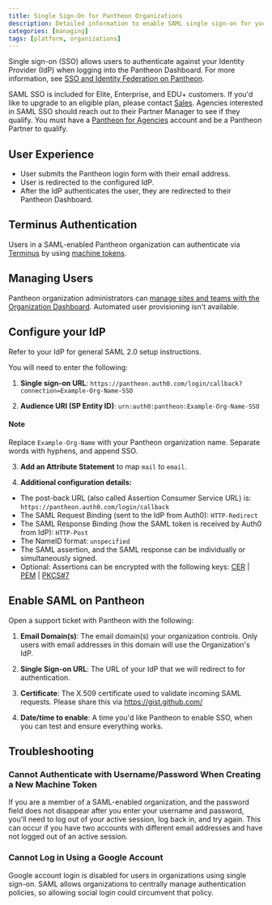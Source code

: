 ```yaml
---
title: Single Sign-On for Pantheon Organizations
description: Detailed information to enable SAML single sign-on for your organization.
categories: [managing]
tags: [platform, organizations]
---
```

Single sign-on (SSO) allows users to authenticate against your Identity Provider (IdP) when logging into the Pantheon Dashboard. For more information, see [SSO and Identity Federation on Pantheon](/docs/sso/).

SAML SSO is included for Elite, Enterprise, and EDU+ customers. If you'd like to upgrade to an eligible plan, please contact [Sales](https://pantheon.io/why-pantheon-enterprise). Agencies interested in SAML SSO should reach out to their Partner Manager to see if they qualify. You must have a [Pantheon for Agencies](https://pantheon.io/agencies/pantheon-for-agencies) account and be a Pantheon Partner to qualify.

## User Experience
* User submits the Pantheon login form with their email address.
* User is redirected to the configured IdP.  
* After the IdP authenticates the user, they are redirected to their Pantheon Dashboard.

## Terminus Authentication
Users in a SAML-enabled Pantheon organization can authenticate via [Terminus](/docs/terminus/) by using [machine tokens](/docs/machine-tokens/).

## Managing Users

Pantheon organization administrators can [manage sites and teams with the Organization Dashboard](/docs/organization-dashboard/). Automated user provisioning isn't available.

## Configure your IdP

Refer to your IdP for general SAML 2.0 setup instructions.

You will need to enter the following:

1. **Single sign-on URL**: `https://pantheon.auth0.com/login/callback?connection=Example-Org-Name-SSO`

2. **Audience URI (SP Entity ID)**: `urn:auth0:pantheon:Example-Org-Name-SSO`

<div class="alert alert-info" role="alert">
<h4>Note</h4>
Replace <code>Example-Org-Name</code> with your Pantheon organization name. Separate words with hyphens, and append SSO.</div>

3. **Add an Attribute Statement** to map `mail` to `email`.

4. **Additional configuration details:**
  * The post-back URL (also called Assertion Consumer Service URL) is: `https://pantheon.auth0.com/login/callback`
  * The SAML Request Binding (sent to the IdP from Auth0): `HTTP-Redirect`
  * The SAML Response Binding (how the SAML token is received by Auth0 from IdP): `HTTP-Post`
  * The NameID format: `unspecified`
  * The SAML assertion, and the SAML response can be individually or simultaneously signed.
  * Optional: Assertions can be encrypted with the following keys: [CER](https://pantheon.auth0.com/cer) | [PEM](https://pantheon.auth0.com/pem) | [PKCS#7](https://pantheon.auth0.com/pb7)

## Enable SAML on Pantheon

Open a support ticket with Pantheon with the following:

1. **Email Domain(s)**: The email domain(s) your organization controls. Only users with email addresses in this domain will use the Organization's IdP.

2. **Single Sign-on URL**: The URL of your IdP that we will redirect to for authentication.

3. **Certificate**: The X.509 certificate used to validate incoming SAML requests. Please share this via https://gist.github.com/

4. **Date/time to enable**: A time you'd like Pantheon to enable SSO, when you can test and ensure everything works.

## Troubleshooting
### Cannot Authenticate with Username/Password When Creating a New Machine Token
If you are a member of a SAML-enabled organization, and the password field does not disappear after you enter your username and password, you'll need to log out of your active session, log back in, and try again. This can occur if you have two accounts with different email addresses and have not logged out of an active session.

### Cannot Log in Using a Google Account
Google account login is disabled for users in organizations using single sign-on. SAML allows organizations to centrally manage authentication policies, so allowing social login could circumvent that policy.
